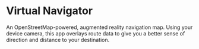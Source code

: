 # Virtual Navigator

An OpenStreetMap-powered, augmented reality navigation map. Using your device camera, this app overlays route data to give you a better sense of direction and distance to your destination.